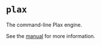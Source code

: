 # `plax`

The command-line Plax engine.

See the [manual](../../doc/manual.md) for more information.
